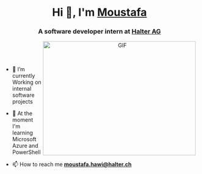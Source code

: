 <h1 align="center">Hi 👋, I'm <a href="https://github.com/MoustafaHalter" target="blank">Moustafa</a></h1>
<h3 align="center">A software developer intern at <a href="https://www.halter.ch/" target="blank">Halter AG</a></h3>
<a target="_blank" align="center">
  <img align="right" top="500" height="300" width="400" alt="GIF" src="https://media.giphy.com/media/SWoSkN6DxTszqIKEqv/giphy.gif">
</a>
<br>
<br>
<br>

- 🌱 I’m currently Working on internal software projects

- 🤝 At the moment I'm learning Microsoft Azure and PowerShell 

- 📫 How to reach me **moustafa.hawi@halter.ch**

<br/>
